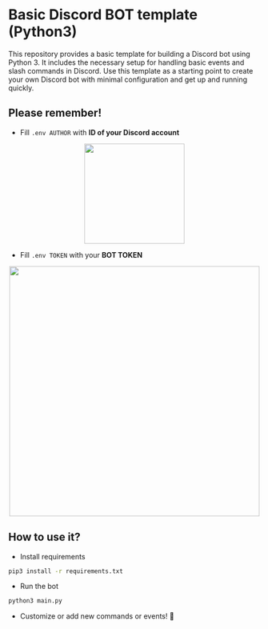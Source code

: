 # Basic Discord BOT template (Python3)

This repository provides a basic template for building a Discord bot using Python 3. It includes the necessary setup for handling basic events and slash commands in Discord. Use this template as a starting point to create your own Discord bot with minimal configuration and get up and running quickly.

## Please remember!

- Fill `.env AUTHOR` with **ID of your Discord account**
<p align="center">
  <img src="https://cdn.discordapp.com/attachments/704387250351243425/798207122882035752/unknown.png" width=200 /></br>
</p>

- Fill `.env TOKEN` with your **BOT TOKEN**
<p align="center">
  <img src="https://cdn.discordapp.com/attachments/704387250351243425/798206551856382002/unknown.png" width=500 /></br>
</p>

## How to use it?

- Install requirements

```bash
pip3 install -r requirements.txt
```

- Run the bot

```bash
python3 main.py
```

- Customize or add new commands or events! 🎉
